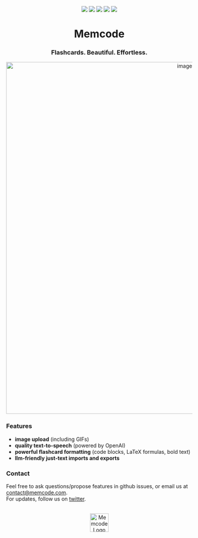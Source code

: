 <div align="center">
  <a href="http://memcode.com" title="Website memcode.com"><img src="https://img.shields.io/website-up-down-green-red/http/shields.io.svg"/></a>
  <a href="https://GitHub.com/Naereen/lakesare/memcode/contributors/" title="GitHub contributors"><img src="https://img.shields.io/github/contributors/lakesare/memcode"/></a>
  <a href="https://github.com/lakesare/memcode/blob/master/LICENSE" title="GitHub license"><img src="https://img.shields.io/github/license/Naereen/StrapDown.js.svg"/></a>
  <a href="https://reactjs.org/docs/how-to-contribute.html#your-first-pull-request" title="PRs welcome"><img src="https://img.shields.io/badge/PRs-welcome-brightgreen.svg"/></a>
  <a href="https://patreon.com/memcode" title="Donate to Memcode project using Patreon"><img src="https://img.shields.io/badge/patreon-donate-yellow.svg"/></a>
</div>

<h1 align="center">
  Memcode
</h1>

<h3 align="center">
  Flashcards. Beautiful. Effortless.
</h3>

<div align="center">
  <img width="950" alt="image" src="https://github.com/user-attachments/assets/c8ac293e-6890-4572-bb78-bf3ce2c248a2" />
</div>

### Features

- **image upload** (including GIFs)
- **quality text-to-speech** (powered by OpenAI)
- **powerful flashcard formatting** (code blocks, LaTeX formulas, bold text)
- **llm-friendly just-text imports and exports**

### Contact

Feel free to ask questions/propose features in github issues, or email us at contact@memcode.com.  
For updates, follow us on [twitter](https://twitter.com/memcodeapp).  


<br/>
<div align="center">
  <img width="50px" src="https://user-images.githubusercontent.com/7578559/154219522-280c4f96-4e3d-45e9-9beb-671b339b3f92.png" alt="Memcode Logo"/>
</div>
